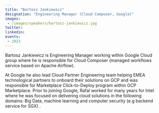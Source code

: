 ```yaml
---
title: "Bartosz Jankiewicz"
designation: "Engineering Manager (Cloud Composer, Google)"
images:
 - /images/speakers/bartosz-jankiewicz.jpg
twitter: 
linkedin: 
events:
 - 2023
---
```


Bartosz Jankiewicz is Engineering Manager working within Google Cloud group where he is responsible for Cloud Composer (managed workflows service based on Apache Airflow).



At Google he also lead Cloud Partner Engineering team helping EMEA technological partners to onboard their solutions on GCP and was responsible for Marketplace Click-to-Deploy program within GCP Marketplace. Prior to joining Google, Rafal worked for many years for Intel where he was focused on delivering cloud solutions in the following domains: Big Data, machine learning and computer security (e.g backend service for SGX) .